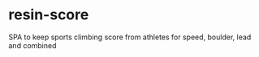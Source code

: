 # resin-score
SPA to keep sports climbing score from athletes for speed, boulder, lead and combined 
